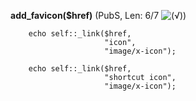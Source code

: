 **add_favicon($href)** (PubS, Len: 6/7 ![(&radic;)](https://raw.github.com/TheB3Rt0z/schrimp/master/.inc/img/icon_16x16_green_ok.png ""))  
  
        echo self::_link($href,
                         "icon",
                         "image/x-icon");

        echo self::_link($href,
                         "shortcut icon",
                         "image/x-icon");
